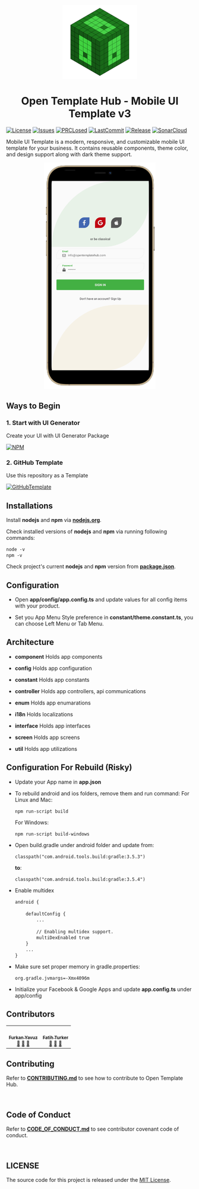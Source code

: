 <p align="center">
  <a href="https://opentemplatehub.com">
    <img src="https://raw.githubusercontent.com/open-template-hub/open-template-hub.github.io/master/assets/logo/ui/mobile-ui-logo.png" alt="Logo" width=200>
  </a>
</p>

<h1 align="center">
Open Template Hub - Mobile UI Template v3
</h1>

[![License](https://img.shields.io/github/license/open-template-hub/mobile-ui-template?color=43b043&style=for-the-badge)](LICENSE)
[![Issues](https://img.shields.io/github/issues/open-template-hub/mobile-ui-template?color=43b043&style=for-the-badge)](https://github.com/open-template-hub/mobile-ui-template/issues)
[![PRCLosed](https://img.shields.io/github/issues-pr-closed-raw/open-template-hub/mobile-ui-template?color=43b043&style=for-the-badge)](https://github.com/open-template-hub/mobile-ui-template/pulls?q=is%3Apr+is%3Aclosed)
[![LastCommit](https://img.shields.io/github/last-commit/open-template-hub/mobile-ui-template?color=43b043&style=for-the-badge)](https://github.com/open-template-hub/mobile-ui-template/commits/master)
[![Release](https://img.shields.io/github/release/open-template-hub/mobile-ui-template?include_prereleases&color=43b043&style=for-the-badge)](https://github.com/open-template-hub/mobile-ui-template/releases)
[![SonarCloud](https://img.shields.io/sonar/quality_gate/open-template-hub_mobile-ui-template?server=https%3A%2F%2Fsonarcloud.io&label=Sonar%20Cloud&style=for-the-badge&logo=sonarcloud)](https://sonarcloud.io/dashboard?id=open-template-hub_mobile-ui-template)

Mobile UI Template is a modern, responsive, and customizable mobile UI template for your business. It contains reusable components, theme color, and design support along with dark theme support.

<p align="center">
  <a href="https://opentemplatehub.com">
    <img src="https://raw.githubusercontent.com/open-template-hub/open-template-hub.github.io/master/assets/demo/ui/mobile-ui-demo-light.png" alt="Screenshot" width="300px">
  </a>
</p>

## Ways to Begin

### 1. Start with UI Generator

Create your UI with UI Generator Package

[![NPM](https://img.shields.io/badge/NPM-ui_generator-cb3837.svg?style=for-the-badge&logo=npm)](https://www.npmjs.com/package/@open-template-hub/app-generator)

### 2. GitHub Template

Use this repository as a Template

[![GitHubTemplate](https://img.shields.io/badge/GitHub-Template-24292e.svg?style=for-the-badge&logo=github)](https://github.com/open-template-hub/mobile-ui-template/generate)

## Installations

Install **nodejs** and **npm** via **[nodejs.org](https://nodejs.org)**.

Check installed versions of **nodejs** and **npm** via running following commands:

```
node -v
npm -v
```

Check project's current **nodejs** and **npm** version from **[package.json](package.json)**.

## Configuration

* Open **app/config/app.config.ts** and update values for all config items with your product.

* Set you App Menu Style preference in **constant/theme.constant.ts**, you can choose Left Menu or Tab Menu.

## Architecture

* **component**
Holds app components

* **config**
Holds app configuration

* **constant**
Holds app constants

* **controller**
Holds app controllers, api communications

* **enum**
Holds app enumarations

* **i18n**
Holds localizations

* **interface**
Holds app interfaces

* **screen**
Holds app screens

* **util**
Holds app utilizations

## Configuration For Rebuild (Risky)

* Update your App name in **app.json**

* To rebuild android and ios folders, remove them and run command:
    For Linux and Mac:
    ```
    npm run-script build
    ```

    For Windows:
    ```
    npm run-script build-windows
    ```

* Open build.gradle under android folder and update from:
    ```
    classpath("com.android.tools.build:gradle:3.5.3")
    ```
    **to**:
    ```
    classpath("com.android.tools.build:gradle:3.5.4")
    ```

* Enable multidex
    ```
    android {

        defaultConfig {
            ...

            // Enabling multidex support.
            multiDexEnabled true
        }
        ...
    }
    ```

* Make sure set proper memory in gradle.properties:
    ```
    org.gradle.jvmargs=-Xmx4096m
    ```

* Initialize your Facebook & Google Apps and update **app.config.ts** under app/config

## Contributors

<!-- ALL-CONTRIBUTORS-LIST:START - Do not remove or modify this section -->
<!-- prettier-ignore-start -->
<!-- markdownlint-disable -->
<table>
  <tr>
    <td align="center"><a href="https://github.com/furknyavuz"><img src="https://avatars0.githubusercontent.com/u/2248168?s=460&u=435ef6ade0785a7a135ce56cae751fb3ade1d126&v=4" width="100px;" alt=""/><br /><sub><b>Furkan Yavuz</b></sub></a><br /><a href="https://github.com/open-template-hub/mobile-ui-template/issues/created_by/furknyavuz" title="Answering Questions">💬</a> <a href="https://github.com/open-template-hub/mobile-ui-template/commits?author=furknyavuz" title="Documentation">📖</a> <a href="https://github.com/open-template-hub/mobile-ui-template/pulls?q=is%3Apr+reviewed-by%3Afurknyavuz" title="Reviewed Pull Requests">👀</a></td>
    <td align="center"><a href="https://github.com/fatihturker"><img src="https://avatars1.githubusercontent.com/u/2202179?s=460&u=261b1129e7106c067783cb022ab9999aad833bdc&v=4" width="100px;" alt=""/><br /><sub><b>Fatih Turker</b></sub></a><br /><a href="https://github.com/open-template-hub/mobile-ui-template/issues/created_by/fatihturker" title="Answering Questions">💬</a> <a href="https://github.com/open-template-hub/mobile-ui-template/commits?author=fatihturker" title="Documentation">📖</a> <a href="https://github.com/open-template-hub/mobile-ui-template/pulls?q=is%3Apr+reviewed-by%3Afatihturker" title="Reviewed Pull Requests">👀</a></td>
  </tr>
</table>

<!-- markdownlint-enable -->
<!-- prettier-ignore-end -->
<!-- ALL-CONTRIBUTORS-LIST:END -->

## Contributing

Refer to **[CONTRIBUTING.md](https://github.com/open-template-hub/.github/blob/master/docs/CONTRIBUTING.md)** to see how to contribute to Open Template Hub.

<br/>

## Code of Conduct

Refer to **[CODE_OF_CONDUCT.md](https://github.com/open-template-hub/.github/blob/master/docs/CODE_OF_CONDUCT.md)** to see contributor covenant code of conduct.

<br/>

## LICENSE

The source code for this project is released under the [MIT License](LICENSE).

